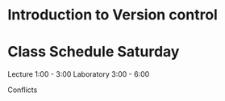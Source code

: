# Introduction to Version control

# Class Schedule Saturday
Lecture 1:00 - 3:00 
Laboratory 3:00 - 6:00


Conflicts